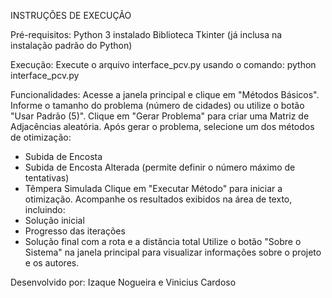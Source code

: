 INSTRUÇÕES DE EXECUÇÃO

Pré-requisitos:
Python 3 instalado
Biblioteca Tkinter (já inclusa na instalação padrão do Python)

Execução:
Execute o arquivo interface_pcv.py usando o comando: python interface_pcv.py

Funcionalidades:
Acesse a janela principal e clique em "Métodos Básicos".
Informe o tamanho do problema (número de cidades) ou utilize o botão "Usar Padrão (5)".
Clique em "Gerar Problema" para criar uma Matriz de Adjacências aleatória.
Após gerar o problema, selecione um dos métodos de otimização:
- Subida de Encosta
- Subida de Encosta Alterada (permite definir o número máximo de tentativas)
- Têmpera Simulada
Clique em "Executar Método" para iniciar a otimização.
Acompanhe os resultados exibidos na área de texto, incluindo:
- Solução inicial
- Progresso das iterações
- Solução final com a rota e a distância total
Utilize o botão "Sobre o Sistema" na janela principal para visualizar informações sobre o projeto e os autores.


Desenvolvido por: Izaque Nogueira e Vinicius Cardoso
